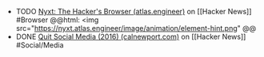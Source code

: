 - TODO [Nyxt: The Hacker's Browser (atlas.engineer)](https://news.ycombinator.com/item?id=42354691) on [[Hacker News]] #Browser
  @@html: <img src="https://nyxt.atlas.engineer/image/animation/element-hint.png" @@
- DONE [Quit Social Media (2016) (calnewport.com)](https://news.ycombinator.com/item?id=41939189) on [[Hacker News]] #Social/Media